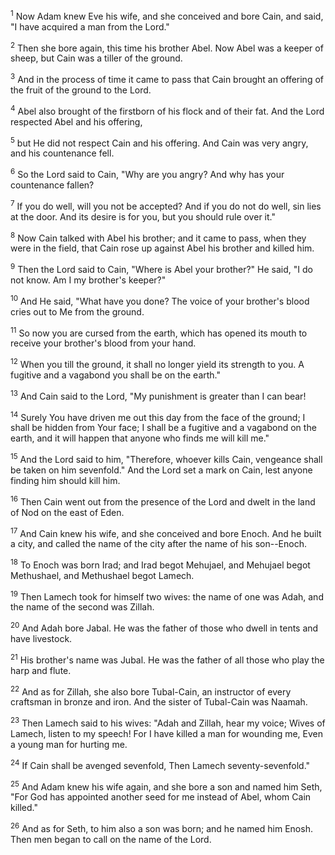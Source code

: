 <sup>1</sup> 
Now Adam knew Eve his wife, and she conceived and bore Cain, and said, "I have acquired a man from the Lord." 

<sup>2</sup> 
Then she bore again, this time his brother Abel. Now Abel was a keeper of sheep, but Cain was a tiller of the ground. 

<sup>3</sup> 
And in the process of time it came to pass that Cain brought an offering of the fruit of the ground to the Lord. 

<sup>4</sup> 
Abel also brought of the firstborn of his flock and of their fat. And the Lord respected Abel and his offering, 

<sup>5</sup> 
but He did not respect Cain and his offering. And Cain was very angry, and his countenance fell. 

<sup>6</sup> 
So the Lord said to Cain, "Why are you angry? And why has your countenance fallen? 

<sup>7</sup> 
If you do well, will you not be accepted? And if you do not do well, sin lies at the door. And its desire is for you, but you should rule over it." 

<sup>8</sup> 
Now Cain talked with Abel his brother; and it came to pass, when they were in the field, that Cain rose up against Abel his brother and killed him. 

<sup>9</sup> 
Then the Lord said to Cain, "Where is Abel your brother?" He said, "I do not know. Am I my brother's keeper?" 

<sup>10</sup> 
And He said, "What have you done? The voice of your brother's blood cries out to Me from the ground. 

<sup>11</sup> 
So now you are cursed from the earth, which has opened its mouth to receive your brother's blood from your hand. 

<sup>12</sup> 
When you till the ground, it shall no longer yield its strength to you. A fugitive and a vagabond you shall be on the earth." 

<sup>13</sup> 
And Cain said to the Lord, "My punishment is greater than I can bear! 

<sup>14</sup> 
Surely You have driven me out this day from the face of the ground; I shall be hidden from Your face; I shall be a fugitive and a vagabond on the earth, and it will happen that anyone who finds me will kill me." 

<sup>15</sup> 
And the Lord said to him, "Therefore, whoever kills Cain, vengeance shall be taken on him sevenfold." And the Lord set a mark on Cain, lest anyone finding him should kill him.

<sup>16</sup> 
Then Cain went out from the presence of the Lord and dwelt in the land of Nod on the east of Eden. 

<sup>17</sup> 
And Cain knew his wife, and she conceived and bore Enoch. And he built a city, and called the name of the city after the name of his son--Enoch. 

<sup>18</sup> 
To Enoch was born Irad; and Irad begot Mehujael, and Mehujael begot Methushael, and Methushael begot Lamech. 

<sup>19</sup> 
Then Lamech took for himself two wives: the name of one was Adah, and the name of the second was Zillah. 

<sup>20</sup> 
And Adah bore Jabal. He was the father of those who dwell in tents and have livestock. 

<sup>21</sup> 
His brother's name was Jubal. He was the father of all those who play the harp and flute. 

<sup>22</sup> 
And as for Zillah, she also bore Tubal-Cain, an instructor of every craftsman in bronze and iron. And the sister of Tubal-Cain was Naamah. 

<sup>23</sup> 
Then Lamech said to his wives: "Adah and Zillah, hear my voice; Wives of Lamech, listen to my speech! For I have killed a man for wounding me, Even a young man for hurting me. 

<sup>24</sup> 
If Cain shall be avenged sevenfold, Then Lamech seventy-sevenfold." 

<sup>25</sup> 
And Adam knew his wife again, and she bore a son and named him Seth, "For God has appointed another seed for me instead of Abel, whom Cain killed." 

<sup>26</sup> 
And as for Seth, to him also a son was born; and he named him Enosh. Then men began to call on the name of the Lord.
